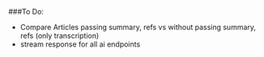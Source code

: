 ###To Do:

- Compare Articles passing summary, refs vs without passing summary, refs (only transcription)
- stream response for all ai endpoints
